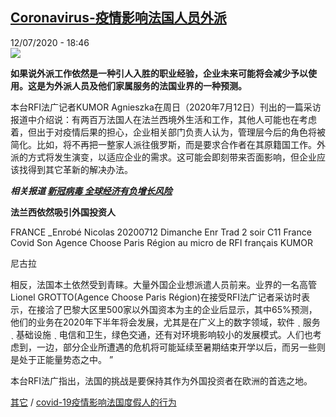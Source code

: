 <!--1594576604000-->
[Coronavirus-疫情影响法国人员外派](http://www.rfi.fr//cn/%E6%B3%95%E5%9B%BD/20200712-rfi-%E6%B3%95%E5%B9%BF-%E5%B0%BC%E5%8F%A4%E6%8B%89-coronavirus-%E7%96%AB%E6%83%85%E5%BD%B1%E5%93%8D%E6%B3%95%E5%9B%BD%E4%BA%BA%E5%91%98%E5%A4%96%E6%B4%BE)
------

<div>12/07/2020 - 18:46</div><img src="https://s.rfi.fr/media/display/e3e61a02-c3fa-11ea-86d7-005056a98db9/w:310/p:16x9/aeroport-securite-check_0.jpg"><p><strong>如果说外派工作依然是一种引人入胜的职业经验，企业未来可能将会减少予以使用。这是为外派人员及他们家属服务的法国业界的一种预测。</strong></p><div class="t-content__body u-clearfix"><div class="m-interstitial"></div><p>本台RFI法广记者KUMOR Agnieszka在周日（2020年7月12日）刊出的一篇采访报道中介绍说：有两百万法国人在法兰西境外生活和工作，其他人可能也在考虑着，但出于对疫情后果的担心，企业相关部门负责人认为，管理层今后的角色将被简化。比如，将不再把一整家人派往俄罗斯，而是要求合作者在其原籍国工作。外派的方式将发生演变，以适应企业的需求。这可能会即刻带来否面影响，但企业应该找得到其它革新的解决办法。</p><p><em><strong>相关报道 <a target="_blank" href="https://www.rfi.fr/cn/中国/20200307-中国-病毒-肺炎-武汉-世界-经济-chine-monde-corona-virus-eco-covid-19">新冠病毒 全球经济有负增长风险</a></strong></em></p><p><strong>法兰西依然吸引外国投资人</strong></p><p><strong></strong></p><div class="m-em-audio m-em-audio--in-article"><script data-media-id="WBMZ9826-RFI-CN-20200712" type="application/json">{"mediaId":"WBMZ9826-RFI-CN-20200712","sources":[{"name":"WBMZ9826-RFI-CN-20200712","url":"https:\/\/aod-rfi.akamaized.net\/rfi\/chinois\/audio\/modules\/actu\/202007\/FRANCE_Enrobe_Nicolas_20200712_Dimanche_Enr_Trad_2_soir_C11_France_7_12_2020-15.mp3"}],"broadcastType":"replay","emission":{"title":""},"diffusion":{"title":"FRANCE _Enrob\u00e9 Nicolas 20200712 Dimanche Enr Trad 2 soir C11 France Covid Son Agence Choose Paris R\u00e9gion au micro de RFI fran\u00e7ais KUMOR"}}</script><divclass="a-audio-player-button"data-root-audio-player-buttonv-cloakdata-short-lived-vue-app><play-mediav-bind:current-media="mediaId"v-bind:is-player-playing="isPlayerPlaying"media-id="WBMZ9826-RFI-CN-20200712"v-on:click="playOrPause"classes="m-em-audio__play-pause a-picto-play-pause"play-class="a-picto-play-pause--play"pause-class="a-picto-play-pause--pause"></play-media></div><div class="m-em-audio__show-infos"><p class="m-em-audio__show-infos__emission">FRANCE _Enrobé Nicolas 20200712 Dimanche Enr Trad 2 soir C11 France Covid Son Agence Choose Paris Région au micro de RFI français KUMOR</p><p class="m-em-audio__show-infos__metadata"><span class="m-em-audio__show-infos__metadata__author">尼古拉</span></p></div></div><p><strong></strong></p><p>相反，法国本土依然受到青睐。大量外国企业想派遣人员前来。业界的一名高管Lionel GROTTO(Agence Choose Paris Région)在接受RFI法广记者采访时表示，在接洽了巴黎大区里500家以外国资本为主的企业后显示，其中65%预测，他们的业务在2020年下半年将会发展，尤其是在广义上的数字领域，软件 ˎ 服务 ˎ 基础设施 ˎ 电信和卫生，绿色交通，还有对环境影响较小的发展模式。人们也考虑到，一边，部分企业所遭遇的危机将可能延续至暑期结束开学以后，而另一些则是处于正能量势态之中。 ”</p><p>本台RFI法广指出，法国的挑战是要保持其作为外国投资者在欧洲的首选之地。</p><p><a target="_blank" href="https://www.rfi.fr/tw/尼古拉">其它</a> / <a target="_blank" href="https://www.rfi.fr/cn/法国/20200712-rfi-法广-尼古拉-covid-19疫情影响法国度假人的行为">covid-19疫情影响法国度假人的行为</a></p><p> </p><div class="o-self-promo o-self-promo--nl o-self-promo--hidden" data-selfpromo-newsletter></div><div class="o-self-promo o-self-promo--app o-self-promo--hidden" data-selfpromo-app></div></div>

